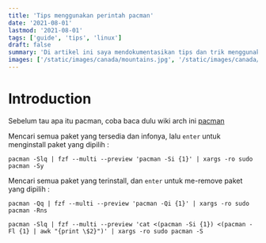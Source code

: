 ```yaml
---
title: 'Tips menggunakan perintah pacman'
date: '2021-08-01'
lastmod: '2021-08-01'
tags: ['guide', 'tips', 'linux']
draft: false
summary: 'Di artikel ini saya mendokumentasikan tips dan trik menggunakan perintah pacman'
images: ['/static/images/canada/mountains.jpg', '/static/images/canada/toronto.jpg']
---
```


# Introduction

Sebelum tau apa itu pacman, coba baca dulu wiki arch ini <a href="https://wiki.archlinux.org/title/pacman">pacman</a>







Mencari semua paket yang tersedia dan infonya, lalu `enter` untuk menginstall paket yang dipilih :
```
pacman -Slq | fzf --multi --preview 'pacman -Si {1}' | xargs -ro sudo pacman -Sy
```

Mencari semua paket yang terinstall, dan `enter` untuk me-remove paket yang dipilih :
```
pacman -Qq | fzf --multi --preview 'pacman -Qi {1}' | xargs -ro sudo pacman -Rns
```

```
pacman -Slq | fzf --multi --preview 'cat <(pacman -Si {1}) <(pacman -Fl {1} | awk "{print \$2}")' | xargs -ro sudo pacman -S
```



